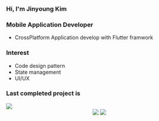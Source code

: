 ### Hi, I'm Jinyoung Kim

### Mobile Application Developer
  - CrossPlatform Application develop with Flutter framwork

### Interest
  - Code design pattern
  - State management
  - UI/UX

### Last completed project is
<img src="https://img.shields.io/badge/github-20232a.svg?style=for-the-badge&logo=github&logoColor=000000&link=https://github.com/JYKIM317/TripMarket" />


<div align=center>
<img src="https://img.shields.io/badge/dart-20232a.svg?style=for-the-badge&logo=dart&logoColor=61DAFB" />  <img src="https://img.shields.io/badge/flutter-20232a.svg?style=for-the-badge&logo=flutter&logoColor=61DAFB" /> 
</div>

<!--
**JYKIM317/JYKIM317** is a ✨ _special_ ✨ repository because its `README.md` (this file) appears on your GitHub profile.

Here are some ideas to get you started:

- 🔭 I’m currently working on ...
- 🌱 I’m currently learning ...
- 👯 I’m looking to collaborate on ...
- 🤔 I’m looking for help with ...
- 💬 Ask me about ...
- 📫 How to reach me: ...
- 😄 Pronouns: ...
- ⚡ Fun fact: ...
-->
